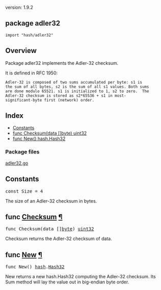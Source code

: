 version: 1.9.2
## package adler32

  `import "hash/adler32"`

## Overview

Package adler32 implements the Adler-32 checksum.

It is defined in RFC 1950:

    Adler-32 is composed of two sums accumulated per byte: s1 is
    the sum of all bytes, s2 is the sum of all s1 values. Both sums
    are done modulo 65521. s1 is initialized to 1, s2 to zero.  The
    Adler-32 checksum is stored as s2*65536 + s1 in most-
    significant-byte first (network) order.

## Index

- [Constants](#pkg-constants)
- [func Checksum(data []byte) uint32](#Checksum)
- [func New() hash.Hash32](#New)

### Package files
 [adler32.go](//github.com/golang/go/blob/2ea7d3461bb41d0ae12b56ee52d43314bcdb97f9/src/hash/adler32/adler32.go)

<h2 id="pkg-constants">Constants</h2>

<pre>const <span id="Size">Size</span> = 4</pre>

The size of an Adler-32 checksum in bytes.

<h2 id="Checksum">func <a href="//github.com/golang/go/blob/2ea7d3461bb41d0ae12b56ee52d43314bcdb97f9/src/hash/adler32/adler32.go#L80">Checksum</a>
    <a href="#Checksum">¶</a></h2>
<pre>func Checksum(data []<a href="/builtin/#byte">byte</a>) <a href="/builtin/#uint32">uint32</a></pre>

Checksum returns the Adler-32 checksum of data.

<h2 id="New">func <a href="//github.com/golang/go/blob/2ea7d3461bb41d0ae12b56ee52d43314bcdb97f9/src/hash/adler32/adler32.go#L27">New</a>
    <a href="#New">¶</a></h2>
<pre>func New() <a href="/hash/">hash</a>.<a href="/hash/#Hash32">Hash32</a></pre>

New returns a new hash.Hash32 computing the Adler-32 checksum. Its Sum method
will lay the value out in big-endian byte order.


